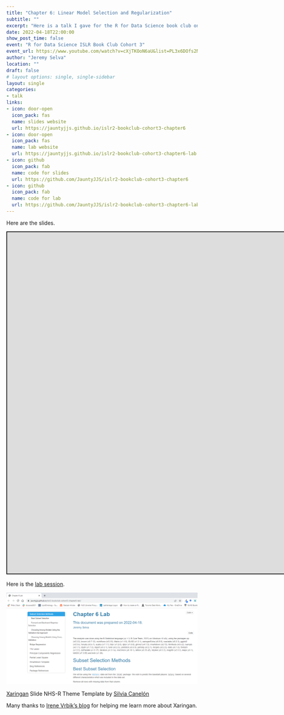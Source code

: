 ```yaml
---
title: "Chapter 6: Linear Model Selection and Regularization"
subtitle: ""
excerpt: "Here is a talk I gave for the R for Data Science book club on An Introduction to Statistical Learning: With Applications in R Second Edition"
date: 2022-04-18T22:00:00
show_post_time: false
event: "R for Data Science ISLR Book Club Cohort 3"
event_url: https://www.youtube.com/watch?v=cXjTKOoN6aU&list=PL3x6DOfs2NGisLSs09v1NQUQaxuE8nbOO
author: "Jeremy Selva"
location: ""
draft: false
# layout options: single, single-sidebar
layout: single
categories:
- talk
links:
- icon: door-open
  icon_pack: fas
  name: slides website
  url: https://jauntyjjs.github.io/islr2-bookclub-cohort3-chapter6
- icon: door-open
  icon_pack: fas
  name: lab website
  url: https://jauntyjjs.github.io/islr2-bookclub-cohort3-chapter6-lab
- icon: github
  icon_pack: fab
  name: code for slides
  url: https://github.com/JauntyJJS/islr2-bookclub-cohort3-chapter6
- icon: github
  icon_pack: fab
  name: code for lab
  url: https://github.com/JauntyJJS/islr2-bookclub-cohort3-chapter6-lab
---
```


<script src="{{< blogdown/postref >}}index_files/fitvids/fitvids.min.js"></script>

Here are the slides.

<div class="shareagain" style="min-width:300px;margin:1em auto;">
<iframe src="https://jauntyjjs.github.io/islr2-bookclub-cohort3-chapter6" width="1600" height="900" style="border:2px solid currentColor;" loading="lazy" allowfullscreen></iframe>
<script>fitvids('.shareagain', {players: 'iframe'});</script>
</div>

Here is the [lab session](https://jauntyjjs.github.io/islr2-bookclub-cohort3-chapter6-lab).

![](lab-chapter6.png)<!-- -->

[Xaringan](https://github.com/yihui/xaringan) Slide NHS-R Theme Template by [Silvia Canelón](https://github.com/spcanelon/xaringan-basics-and-beyond)

Many thanks to [Irene Vrbik’s blog](https://irene.vrbik.ok.ubc.ca/blog/2021-07-14-xaringan-slides/) for helping me learn more about Xaringan.
